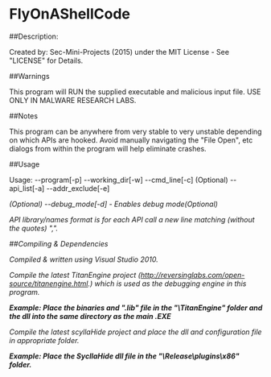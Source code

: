 # FlyOnAShellCode


##Description:

Created by: Sec-Mini-Projects (2015) under the MIT License - See "LICENSE" for Details. 

##Warnings

This program will RUN the supplied executable and malicious input file. USE ONLY IN MALWARE RESEARCH LABS.

##Notes

This program can be anywhere from very stable to very unstable depending on which APIs are hooked.
Avoid manually navigating the \"File Open\", etc dialogs from within the program will help eliminate crashes.

##Usage

Usage: --program[-p] <Program full path and name> 
--working_dir[-w] <working directory> 
--cmd_line[-c] <Command line arguments> (Optional)
--api_list[-a] <API hook list path and name> 
--addr_exclude[-e] <address exclude file> (Optional)
--debug_mode[-d] - Enables debug mode(Optional)

API library/names format is for each API call a new line matching (without the quotes) "<lib name>,<api name>".

##Compiling & Dependencies

Compiled & written using Visual Studio 2010.

Compile the latest TitanEngine project (http://reversinglabs.com/open-source/titanengine.html.) which is used as the debugging engine in this program.

**Example: Place the binaries and ".lib" file in the "<root>\TitanEngine\" folder and the dll into the same directory as the main .EXE**

Compile the latest scyllaHide project and place the dll and configuration file in appropriate folder.

**Example: Place the SycllaHide dll file in the "<root>\Release\plugins\x86\" folder.**
